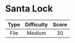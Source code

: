 # Santa Lock

| Type | Difficulty | Score |
| :--: | :--------: | :---: |
| File |   Medium   |  30   |
